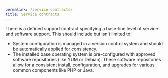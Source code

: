 ```yaml
---
permalink: /service-contracts/
title: Service contracts
---
```

<a name="service-contract"></a>
There is a defined support contract specifying a base-line level of service and software support.
This should include but isn't limited to:

* System configuration is managed in a version control system and should be automatically applied for consistency.
* The installed base operating system is pre-configured with approved software repositories (like YUM or Debian). These software repositories allow for a consistent install, configuration, and upgrades for various common components like PHP or Java.

